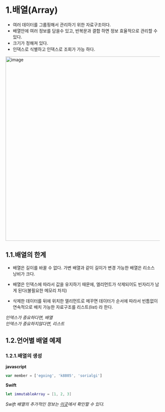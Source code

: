 # 1.배열(Array)
* 여러 데이터를 그룹핑해서 관리하기 위한 자료구조이다.
* 배열안에 여러 정보를 담을수 있고, 반복문과 결합 하면 정보 효율적으로 관리할 수 있다.
* 크기가 정해져 있다.
* 인덱스로 식별하고 인덱스로 조회가 가능 하다.

<img width="600" alt="image" src="https://user-images.githubusercontent.com/45344633/78543343-80ee7d80-7833-11ea-986c-ab27943aeecf.png">

## 1.1.배열의 한계

* 배열은 길이를 바꿀 수 없다. 가변 배열과 같이 길이가 변경 가능한 배열은 리소스 낭비가 크다.

* 배열은 인덱스에 따라서 값을 유지하기 때문에, 엘리먼트가 삭제되어도 빈자리가 남게 된다(불필요한 메모리 차지)

* 삭제한 데이터를 뒤에 위치한 엘리먼트로 메꾸면 데이터가 순서에 따라서 빈틈없이 연속적으로 배치 가능한 자료구조를 리스트(list) 라 한다.

*인덱스가 중요하다면, 배열* <br/>
*인덱스가 중요하지않다면, 리스트*

## 1.2.언어별 배열 예제 

### 1.2.1.배열의 생성
**javascript**
```javascript
var member = ['egoing', 'k8805', 'sorialgi']
```
**Swift**
```swift
let immutableArray = [1, 2, 3]
```
*Swift 배열의 추가적인 정보는 [이곳](https://github.com/devyhan93/Wiki/wiki/Swift_syntex#15컬렉션-타입collection-types)에서 확인할 수 있다.*